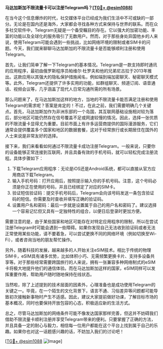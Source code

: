 **马达加斯加不限流量卡可以注册Telegram吗？[[TG💪+ @esim1088](https://t.me/s/esim1088)]**

在当今这个信息爆炸的时代，社交媒体平台已经成为我们生活中不可或缺的一部分。无论是在国内还是海外，大家都会寻找各种方式来保持与世界的联系。而在众多社交软件中，Telegram无疑是一个备受瞩目的存在。它以强大的加密功能、丰富的功能以及全球化的服务吸引了无数用户。然而，对于那些身处异国他乡的人来说，使用Telegram可能会遇到一些挑战，比如网络环境的限制或者SIM卡的问题。今天，我们就来聊聊马达加斯加的不限流量卡是否能够顺利注册和使用Telegram。

首先，让我们简单了解一下Telegram的基本情况。Telegram是一款支持即时通讯的应用程序，最初由俄罗斯程序员帕维尔·杜罗夫和他的兄弟尼古拉于2013年推出。这款应用以其强大的隐私保护措施闻名，例如端到端加密聊天、秘密聊天模式等。此外，Telegram还提供了许多实用的功能，如群组聊天、频道订阅、语音通话、视频会议等，几乎涵盖了现代人日常沟通所需的所有场景。

那么问题来了，在马达加斯加这样的地方，当地的不限流量卡能否满足注册和使用Telegram的需求呢？答案是肯定的！不过，在此之前，我们需要明确几个关键点。首先，马达加斯加作为非洲东部的一个岛国，其互联网基础设施相对较为落后，部分地区可能仍然存在信号覆盖不足或网速较慢的情况。因此，选择一张优质的不限流量卡显得尤为重要。目前市面上有许多运营商提供的国际漫游服务，它们通常会提供覆盖多个国家和地区的数据套餐，这对于经常旅行或长期居住在国外的人士来说是非常友好的选择。

接下来，我们来看看如何通过不限流量卡成功注册Telegram。一般来说，只要你的设备能够正常连接到互联网，并且具备有效的手机号码，就可以轻松完成注册流程。具体步骤如下：

1. 下载Telegram应用程序：无论是iOS还是Android系统，都可以直接从官方应用商店下载Telegram。
2. 输入手机号码：打开应用后，按照提示输入你的手机号码。注意，这个号码必须是你正在使用的号码，并且已经绑定了对应的SIM卡。
3. 验证短信验证码：提交手机号码后，Telegram会向该号码发送一条包含验证码的短信。你需要及时查收并填写正确的验证码。
4. 设置用户名和密码：最后一步就是设置属于自己的用户名和密码了。建议选择一个容易记忆但又具有一定独特性的组合，以便日后登录时更加方便。

需要注意的是，由于某些国家和地区可能存在对特定应用程序的限制，所以在尝试注册Telegram时可能会遇到一些障碍。如果你发现自己无法收到验证码或者无法正常使用某些功能，请不要着急，可以尝试更换不同的网络环境（例如切换至Wi-Fi），或者咨询当地的朋友帮忙操作。

另外，随着科技的发展，越来越多的人开始关注eSIM技术。相比于传统的物理SIM卡，eSIM具有诸多优势，比如体积小巧、无需频繁更换卡片、支持多设备共享等。对于那些经常需要跨国旅行的人来说，拥有一张兼容多种网络制式的eSIM卡将极大地提升他们的通信体验。而在马达加斯加这样的国家，eSIM同样可以发挥重要作用，帮助用户随时随地保持在线状态。

当然啦，除了上述提到的技术层面的因素外，心理准备也是成功使用Telegram的关键之一。毕竟，在一个陌生的文化背景下，语言不通、习俗差异等问题都可能导致初次接触新事物时产生不适感。因此，建议大家提前做好功课，了解目标市场的基本概况，同时也要保持开放包容的心态，积极适应新的生活方式。

总之，尽管马达加斯加的网络条件可能不像发达国家那样完善，但这并不妨碍我们借助不限流量卡顺利注册并享受Telegram带来的便利。只要掌握了正确的方法，并且具备一定的耐心与毅力，相信每一位用户都能在这个平台上找到属于自己的乐趣。如果你也对这一话题感兴趣的话，不妨加入我们的讨论吧！

[[TG💪+ @esim1088](https://t.me/s/esim1088) ![Image](https://i.postimg.cc/4NQfJmqS/Snipaste-2025-05-13-00-14-12.png)]